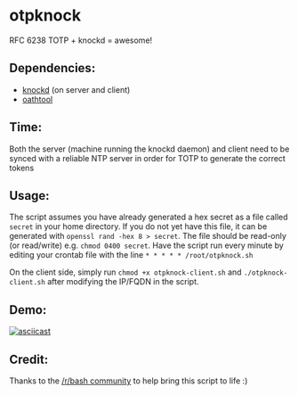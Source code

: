 # otpknock
RFC 6238 TOTP + knockd = awesome!

## Dependencies:

* [knockd](https://github.com/jvinet/knock) (on server and client)
* [oathtool](http://download.savannah.gnu.org/releases/oath-toolkit)

## Time:

Both the server (machine running the knockd daemon) and client need to be synced with a reliable NTP server in order for TOTP to generate the correct tokens

## Usage:

The script assumes you have already generated a hex secret as a file called `secret` in your home directory. If you do not yet have this file, it can be generated with `openssl rand -hex 8 > secret`. The file should be read-only (or read/write) e.g. `chmod 0400 secret`. Have the script run every minute by editing your crontab file with the line `* * * * * /root/otpknock.sh`

On the client side, simply run `chmod +x otpknock-client.sh` and `./otpknock-client.sh` after modifying the IP/FQDN in the script.

## Demo:

[![asciicast](https://asciinema.org/a/djq8fp6v5ndmiat0pxrq044nb.png)](https://asciinema.org/a/djq8fp6v5ndmiat0pxrq044nb)

## Credit:

Thanks to the [/r/bash community](https://www.reddit.com/r/bash/comments/4a6jsb/port_knocking_otp_idea/) to help bring this script to life :)
